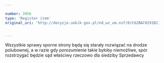 ```yaml
---

number: 3956
type: 'Register item'
original_uri: 'http://decyzje.uokik.gov.pl/nd_wz_um.nsf/0/C62BAC0291B114C4C1257AB10040F5DC?OpenDocument'


---
```


Wszystkie sprawy sporne strony będą się starały rozwiązać na drodze polubownej, a w razie gdy porozumienie takie byłoby niemożliwe, spór rozstrzygać będzie sąd właściwy rzeczowo dla siedziby Sprzedawcy
